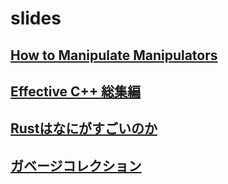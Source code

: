 # slides

## [How to Manipulate Manipulators](http://hatsusato.github.io/slides/manipulator-all)

## [Effective C++ 総集編](http://hatsusato.github.io/slides/effective-c++-summary)

## [Rustはなにがすごいのか](http://hatsusato.github.io/slides/great-rust)

## [ガベージコレクション](http://hatsusato.github.io/slides/garbage-collection)
